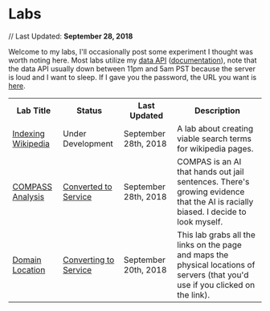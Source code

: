 # Labs
// Last Updated: **September 28, 2018**

Welcome to my labs, I'll occasionally post some experiment I thought was worth noting here. Most labs utilize my [data API](https://data.pengra.io) ([documentation](https://pengra.github.io/data/)), note that the data API usually down between 11pm and 5am PST because the server is loud and I want to sleep. If I gave you the password, the URL you want is [here](https://labs.pengra.io).

<table>
    <tr>
        <th>Lab Title</th><th>Status</th><th>Last Updated</th><th>Description</th>
    </tr>
    <tr>
        <td><a href="/labs/indexing_wikipedia">Indexing Wikipedia</a></td><td>Under Development</td><td>September 28th, 2018</td><td>A lab about creating viable search terms for wikipedia pages.</td>
    </tr>
    <tr>
        <td><a href="/labs/compass_analysis">COMPASS Analysis</a></td><td><a href="/data/compass">Converted to Service</a></td><td>September 28th, 2018</td><td>COMPAS is an AI that hands out jail sentences. There's growing evidence that the AI is racially biased. I decide to look myself.</td>
    </tr>
    <tr>
        <td><a href="/labs/domain_location">Domain Location</a></td><td><a href="/data/geoip">Converting to Service</a></td><td>September 20th, 2018</td><td>This lab grabs all the links on the page and maps the physical locations of servers (that you'd use if you clicked on the link).</td>
    </tr>
</table>